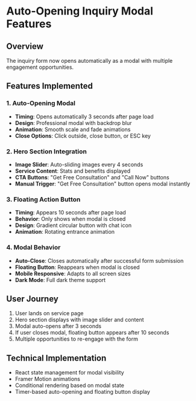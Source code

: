 # Auto-Opening Inquiry Modal Features

## Overview
The inquiry form now opens automatically as a modal with multiple engagement opportunities.

## Features Implemented

### 1. Auto-Opening Modal
- **Timing**: Opens automatically 3 seconds after page load
- **Design**: Professional modal with backdrop blur
- **Animation**: Smooth scale and fade animations
- **Close Options**: Click outside, close button, or ESC key

### 2. Hero Section Integration
- **Image Slider**: Auto-sliding images every 4 seconds
- **Service Content**: Stats and benefits displayed
- **CTA Buttons**: "Get Free Consultation" and "Call Now" buttons
- **Manual Trigger**: "Get Free Consultation" button opens modal instantly

### 3. Floating Action Button
- **Timing**: Appears 10 seconds after page load
- **Behavior**: Only shows when modal is closed
- **Design**: Gradient circular button with chat icon
- **Animation**: Rotating entrance animation

### 4. Modal Behavior
- **Auto-Close**: Closes automatically after successful form submission
- **Floating Button**: Reappears when modal is closed
- **Mobile Responsive**: Adapts to all screen sizes
- **Dark Mode**: Full dark theme support

## User Journey
1. User lands on service page
2. Hero section displays with image slider and content
3. Modal auto-opens after 3 seconds
4. If user closes modal, floating button appears after 10 seconds
5. Multiple opportunities to re-engage with the form

## Technical Implementation
- React state management for modal visibility
- Framer Motion animations
- Conditional rendering based on modal state
- Timer-based auto-opening and floating button display
